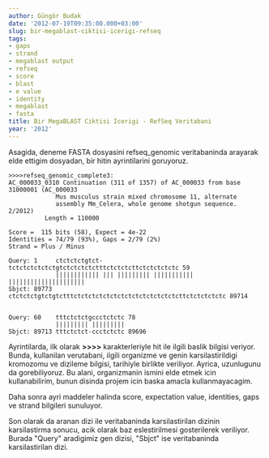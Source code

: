 ```yaml
---
author: Güngör Budak
date: '2012-07-19T09:35:00.000+03:00'
slug: bir-megablast-ciktisi-icerigi-refseq
tags:
- gaps
- strand
- megablast output
- refseq
- score
- blast
- e value
- identity
- megablast
- fasta
title: Bir MegaBLAST Ciktisi Icerigi - RefSeq Veritabani
year: '2012'
---
```


Asagida, deneme FASTA dosyasini refseq_genomic veritabaninda arayarak elde ettigim dosyadan, bir hitin ayrintilarini goruyoruz.

```
>>>>refseq_genomic_complete3:
AC_000033_0310 Continuation (311 of 1357) of AC_000033 from base 31000001 (AC_000033
             Mus musculus strain mixed chromosome 11, alternate
             assembly Mm_Celera, whole genome shotgun sequence. 2/2012)
          Length = 110000

Score =  115 bits (58), Expect = 4e-22
Identities = 74/79 (93%), Gaps = 2/79 (2%)
Strand = Plus / Minus

Query: 1     ctctctctgtct-tctctctctctctgtctctctctctttctctctcttctctctctctc 59
             |||||||||||| ||| ||||||||| ||||||||||| |||||||||||||||||||||
Sbjct: 89773 ctctctctgtctgtctttctctctctctctctctctctctctctctcttctctctctctc 89714

                                
Query: 60    tttctctctgccctctctc 78
             ||||||||| |||||||||
Sbjct: 89713 tttctctct-ccctctctc 89696
```


Ayrintilarda, ilk olarak **\>>\>>** karakterleriyle hit ile ilgili baslik bilgisi veriyor. Bunda, kullanilan verutabani, ilgili organizme ve genin karsilastirildigi kromozomu ve dizileme bilgisi, tarihiyle birlikte veriliyor. Ayrica, uzunlugunu da gorebiliyoruz. Bu alani, organizmanin ismini elde etmek icin kullanabilirim, bunun disinda projem icin baska amacla kullanmayacagim.

Daha sonra ayri maddeler halinda score, expectation value, identities, gaps ve strand bilgileri sunuluyor.

Son olarak da aranan dizi ile veritabaninda karsilastirilan dizinin karsilastirma sonucu, acik olarak baz eslestirilmesi gosterilerek veriliyor. Burada "Query" aradigimiz gen dizisi, "Sbjct" ise veritabaninda karsilastirilan dizi.
